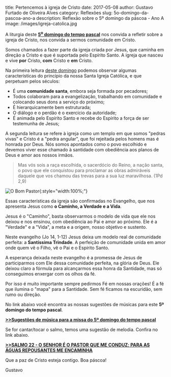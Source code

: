 ﻿title: Pertencemos à igreja de Cristo
date: 2017-05-08
author: Gustavo Furtado de Oliveira Alves
category: Reflexões
slug: 5o-domingo-da-pascoa-ano-a
description: Reflexão sobre o 5º domingo da páscoa - Ano A
image: /images/igreja-catolica.jpg

A liturgia deste [**5<sup>o</sup> domingo do tempo pascal**](http://musicasparamissa.com.br/sugestoes-para/5o-domingo-da-pascoa-ano-a/)
nos convida a refletir sobre a igreja de Cristo, nos convida a sermos comunidade em Cristo.

Somos chamados a fazer parte da igreja criada por Jesus,
que caminha em direção a Cristo e que é suportada pelo Espírito Santo.
A igreja que nasceu e vive **por** Cristo, **com** Cristo e **em** Cristo.

Na primeira leitura [deste domingo](http://musicasparamissa.com.br/sugestoes-para/5o-domingo-da-pascoa-ano-a/)
podemos observar algumas características do princípio da nossa Santa Igreja Católica,
e que perpetuam pelos séculos:

- É uma **comunidade santa**, embora seja formada por pecadores;
- Todos colaboram para a evangelização, trabalhando em comunidade e colocando seus dons a serviço do próximo;
- É hierarquicamente bem estruturada;
- O diálogo e o perdão é o exercício da autoridade;
- É animada pelo Espírito Santo e recebe do Espírito a força de ser testemunha de Jesus;

A segunda leitura se refere à igreja como um templo em que somos "pedras vivas"
e Cristo é a "pedra angular", que foi rejeitada pelos homens mas é honrada por Deus.
Nós somos apontados como o povo escolhido e devemos viver esse chamado à santidade
com obediência aos planos de Deus e amor aos nossos irmãos.

>Mas vós sois a raça escolhida, o sacerdócio do Reino,
a nação santa, o povo que ele conquistou
para proclamar as obras admiráveis
daquele que vos chamou das trevas
para a sua luz maravilhosa. (1Pd 2,9)

![O Bom Pastor](/images/igreja-catolica.jpg){:style="width:100%;"}

Essas características da igreja são confirmadas no Evangelho, que nos apresenta Jesus como
**o Caminho, a Verdade e a Vida**.

Jesus é o "Caminho", basta observarmos o modelo de vida que ele nos deixou e nos ensinou,
com obediência ao Pai e amor ao próximo. Ele é a "Verdade" e a "Vida", a meta e a origem,
nosso objetivo e sustento.

Neste evangelho (Jo 14, 1-12) Jesus deixa um modelo real de comunidade perfeita: a **Santíssima Trindade**.
A perfeição de comunidade unida em amor onde quem vê o Filho, vê o Pai e o Espírito Santo.

A esperança deixada neste evangelho é a promessa de Jesus de participarmos com Ele
dessa comunidade perfeita, na glória de Deus. Ele deixou claro a fórmula
para alcançarmos essa honra da Santidade, mas só conseguimos enxergar com os olhos da fé.

Por isso é muito importante sempre pedirmos Fé em nossas orações!
É a fé que ilumina o "mapa" para a Santidade. Sem fé ficamos na escuridão, sem rumo ou direção.

No link abaixo você encontra as nossas sugestões de músicas para este **5º domingo do tempo pascal**.

**[>>Sugestões de música para a missa do 5º domingo do tempo pascal](http://musicasparamissa.com.br/sugestoes-para/5o-domingo-da-pascoa-ano-a/)**

Se for cantar/tocar o salmo, temos uma sugestão de melodia. Confira no link abaixo.

**[>>SALMO 22 - O SENHOR É O PASTOR QUE ME CONDUZ; PARA AS ÁGUAS REPOUSANTES ME ENCAMINHA](http://musicasparamissa.com.br/musica/salmo-22-o-senhor-e-o-pastor/)**

Que a paz de Cristo esteja contigo. Boa páscoa!

Gustavo
